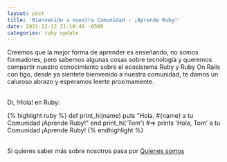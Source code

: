 ```yaml
---
layout: post
title: 'Bienvenido a nuestra Comunidad - ¡Aprende Ruby!'
date: 2021-12-12 21:18:40 -0500
categories: ruby update
---
```


Creemos que la mejor forma de aprender es enseñando, no somos formadores, pero sabemos algunas cosas sobre tecnología y queremos compartir nuestro conocimiento sobre el ecosistema Ruby y Ruby On Rails con tigo, desde ya sientete bienvenido a nuestra comunidad, te damos un caluroso abrazo y esperamos leerte proximamente.

\
Di, !Hola! en Ruby:

{% highlight ruby %}
def print_hi(name)
puts "Hola, #{name} a tu Comunidad ¡Aprende Ruby!"
end
print_hi('Tom')
#=> prints 'Hola, Tom' a tu Comunidad ¡Aprende Ruby!
{% endhighlight %}

\
Si quieres saber más sobre nosotros pasa por [Quienes somos][quienes-somos]

[quienes-somos]: https://aprenderuby.github.io/blogComunidadAprendeRuby/quienes_somos/

